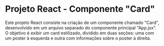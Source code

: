 # Projeto React - Componente "Card"

Este projeto React consiste na criação de um componente chamado "Card", desenvolvido em um arquivo separado do componente principal "App.jsx". O objetivo é exibir um card estilizado, dividido em duas seções: uma com um poster à esquerda e outra com informações sobre o poster à direita.